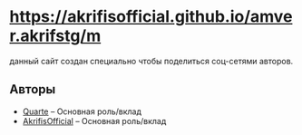 # https://akrifisofficial.github.io/amver.akrifstg/m

данный сайт создан специально чтобы поделиться соц-сетями авторов.

## Авторы

- [Quarte](https://github.com/QuarteJq) – Основная роль/вклад  
- [AkrifisOfficial](https://github.com/AkrifisOfficial) – Основная роль/вклад  
